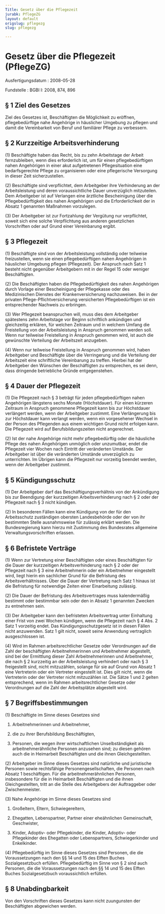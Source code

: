 ```yaml
---
Title: Gesetz über die Pflegezeit
jurabk: PflegeZG
layout: default
origslug: pflegezg
slug: pflegezg

---
```


# Gesetz über die Pflegezeit (PflegeZG)

Ausfertigungsdatum
:   2008-05-28

Fundstelle
:   BGBl I: 2008, 874, 896


## § 1 Ziel des Gesetzes

Ziel des Gesetzes ist, Beschäftigten die Möglichkeit zu eröffnen,
pflegebedürftige nahe Angehörige in häuslicher Umgebung zu pflegen und
damit die Vereinbarkeit von Beruf und familiärer Pflege zu verbessern.


## § 2 Kurzzeitige Arbeitsverhinderung

(1) Beschäftigte haben das Recht, bis zu zehn Arbeitstage der Arbeit
fernzubleiben, wenn dies erforderlich ist, um für einen
pflegebedürftigen nahen Angehörigen in einer akut aufgetretenen
Pflegesituation eine bedarfsgerechte Pflege zu organisieren oder eine
pflegerische Versorgung in dieser Zeit sicherzustellen.

(2) Beschäftigte sind verpflichtet, dem Arbeitgeber ihre Verhinderung
an der Arbeitsleistung und deren voraussichtliche Dauer unverzüglich
mitzuteilen. Dem Arbeitgeber ist auf Verlangen eine ärztliche
Bescheinigung über die Pflegebedürftigkeit des nahen Angehörigen und
die Erforderlichkeit der in Absatz 1 genannten Maßnahmen vorzulegen.

(3) Der Arbeitgeber ist zur Fortzahlung der Vergütung nur
verpflichtet, soweit sich eine solche Verpflichtung aus anderen
gesetzlichen Vorschriften oder auf Grund einer Vereinbarung ergibt.


## § 3 Pflegezeit

(1) Beschäftigte sind von der Arbeitsleistung vollständig oder
teilweise freizustellen, wenn sie einen pflegebedürftigen nahen
Angehörigen in häuslicher Umgebung pflegen (Pflegezeit). Der Anspruch
nach Satz 1 besteht nicht gegenüber Arbeitgebern mit in der Regel 15
oder weniger Beschäftigten.

(2) Die Beschäftigten haben die Pflegebedürftigkeit des nahen
Angehörigen durch Vorlage einer Bescheinigung der Pflegekasse oder des
Medizinischen Dienstes der Krankenversicherung nachzuweisen. Bei in
der privaten Pflege-Pflichtversicherung versicherten Pflegebedürftigen
ist ein entsprechender Nachweis zu erbringen.

(3) Wer Pflegezeit beanspruchen will, muss dies dem Arbeitgeber
spätestens zehn Arbeitstage vor Beginn schriftlich ankündigen und
gleichzeitig erklären, für welchen Zeitraum und in welchem Umfang die
Freistellung von der Arbeitsleistung in Anspruch genommen werden soll.
Wenn nur teilweise Freistellung in Anspruch genommen wird, ist auch
die gewünschte Verteilung der Arbeitszeit anzugeben.

(4) Wenn nur teilweise Freistellung in Anspruch genommen wird, haben
Arbeitgeber und Beschäftigte über die Verringerung und die Verteilung
der Arbeitszeit eine schriftliche Vereinbarung zu treffen. Hierbei hat
der Arbeitgeber den Wünschen der Beschäftigten zu entsprechen, es sei
denn, dass dringende betriebliche Gründe entgegenstehen.


## § 4 Dauer der Pflegezeit

(1) Die Pflegezeit nach § 3 beträgt für jeden pflegebedürftigen nahen
Angehörigen längstens sechs Monate (Höchstdauer). Für einen kürzeren
Zeitraum in Anspruch genommene Pflegezeit kann bis zur Höchstdauer
verlängert werden, wenn der Arbeitgeber zustimmt. Eine Verlängerung
bis zur Höchstdauer kann verlangt werden, wenn ein vorgesehener
Wechsel in der Person des Pflegenden aus einem wichtigen Grund nicht
erfolgen kann. Die Pflegezeit wird auf Berufsbildungszeiten nicht
angerechnet.

(2) Ist der nahe Angehörige nicht mehr pflegebedürftig oder die
häusliche Pflege des nahen Angehörigen unmöglich oder unzumutbar,
endet die Pflegezeit vier Wochen nach Eintritt der veränderten
Umstände. Der Arbeitgeber ist über die veränderten Umstände
unverzüglich zu unterrichten. Im Übrigen kann die Pflegezeit nur
vorzeitig beendet werden, wenn der Arbeitgeber zustimmt.


## § 5 Kündigungsschutz

(1) Der Arbeitgeber darf das Beschäftigungsverhältnis von der
Ankündigung bis zur Beendigung der kurzzeitigen Arbeitsverhinderung
nach § 2 oder der Pflegezeit nach § 3 nicht kündigen.

(2) In besonderen Fällen kann eine Kündigung von der für den
Arbeitsschutz zuständigen obersten Landesbehörde oder der von ihr
bestimmten Stelle ausnahmsweise für zulässig erklärt werden. Die
Bundesregierung kann hierzu mit Zustimmung des Bundesrates allgemeine
Verwaltungsvorschriften erlassen.


## § 6 Befristete Verträge

(1) Wenn zur Vertretung einer Beschäftigten oder eines Beschäftigten
für die Dauer der kurzzeitigen Arbeitsverhinderung nach § 2 oder der
Pflegezeit nach § 3 eine Arbeitnehmerin oder ein Arbeitnehmer
eingestellt wird, liegt hierin ein sachlicher Grund für die Befristung
des Arbeitsverhältnisses. Über die Dauer der Vertretung nach Satz 1
hinaus ist die Befristung für notwendige Zeiten einer Einarbeitung
zulässig.

(2) Die Dauer der Befristung des Arbeitsvertrages muss kalendermäßig
bestimmt oder bestimmbar sein oder den in Absatz 1 genannten Zwecken
zu entnehmen sein.

(3) Der Arbeitgeber kann den befristeten Arbeitsvertrag unter
Einhaltung einer Frist von zwei Wochen kündigen, wenn die Pflegezeit
nach § 4 Abs. 2 Satz 1 vorzeitig endet. Das Kündigungsschutzgesetz ist
in diesen Fällen nicht anzuwenden. Satz 1 gilt nicht, soweit seine
Anwendung vertraglich ausgeschlossen ist.

(4) Wird im Rahmen arbeitsrechtlicher Gesetze oder Verordnungen auf
die Zahl der beschäftigten Arbeitnehmerinnen und Arbeitnehmer
abgestellt, sind bei der Ermittlung dieser Zahl Arbeitnehmerinnen und
Arbeitnehmer, die nach § 2 kurzzeitig an der Arbeitsleistung
verhindert oder nach § 3 freigestellt sind, nicht mitzuzählen, solange
für sie auf Grund von Absatz 1 eine Vertreterin oder ein Vertreter
eingestellt ist. Dies gilt nicht, wenn die Vertreterin oder der
Vertreter nicht mitzuzählen ist. Die Sätze 1 und 2 gelten
entsprechend, wenn im Rahmen arbeitsrechtlicher Gesetze oder
Verordnungen auf die Zahl der Arbeitsplätze abgestellt wird.


## § 7 Begriffsbestimmungen

(1) Beschäftigte im Sinne dieses Gesetzes sind

1.  Arbeitnehmerinnen und Arbeitnehmer,


2.  die zu ihrer Berufsbildung Beschäftigten,


3.  Personen, die wegen ihrer wirtschaftlichen Unselbständigkeit als
    arbeitnehmerähnliche Personen anzusehen sind; zu diesen gehören auch
    die in Heimarbeit Beschäftigten und die ihnen Gleichgestellten.




(2) Arbeitgeber im Sinne dieses Gesetzes sind natürliche und
juristische Personen sowie rechtsfähige Personengesellschaften, die
Personen nach Absatz 1 beschäftigen. Für die arbeitnehmerähnlichen
Personen, insbesondere für die in Heimarbeit Beschäftigten und die
ihnen Gleichgestellten, tritt an die Stelle des Arbeitgebers der
Auftraggeber oder Zwischenmeister.

(3) Nahe Angehörige im Sinne dieses Gesetzes sind

1.  Großeltern, Eltern, Schwiegereltern,


2.  Ehegatten, Lebenspartner, Partner einer eheähnlichen Gemeinschaft,
    Geschwister,


3.  Kinder, Adoptiv- oder Pflegekinder, die Kinder, Adoptiv- oder
    Pflegekinder des Ehegatten oder Lebenspartners, Schwiegerkinder und
    Enkelkinder.




(4) Pflegebedürftig im Sinne dieses Gesetzes sind Personen, die die
Voraussetzungen nach den §§ 14 und 15 des Elften Buches
Sozialgesetzbuch erfüllen. Pflegebedürftig im Sinne von § 2 sind auch
Personen, die die Voraussetzungen nach den §§ 14 und 15 des Elften
Buches Sozialgesetzbuch voraussichtlich erfüllen.


## § 8 Unabdingbarkeit

Von den Vorschriften dieses Gesetzes kann nicht zuungunsten der
Beschäftigten abgewichen werden.

